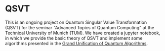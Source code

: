 # QSVT
This is an ongoing project on Quantum Singular Value Transformation (QSVT) for the seminar "Advanced Topics of Quantum Computing" at the Technical University of Munich (TUM). We have created a jupyter notebook, in which we provide the basic theory of QSVT and implement some algorithms presented in the [Grand Unification of Quantum Algorithms](https://arxiv.org/abs/2105.02859). 
